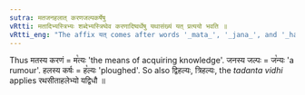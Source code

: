```yaml
---
sutra: मतजनहलात् करणजल्पकर्षेषु
vRtti: मतादिभ्यस्त्रिभ्यः शब्देभ्यस्त्रिष्वेव करणादिष्वर्थेषु यथासंख्यं यत् प्रत्ययो भवति ॥
vRtti_eng: "The affix यत् comes after words '_mata_', '_jana_', and '_hala_', in the senses respectively of 'means', 'gossip', and 'drawing', the words being in the sixth case in construction."
---
```

Thus मतस्य करणं = म꣡त्यः 'the means of acquiring knowledge'. जनस्य जल्पः = ज꣡न्यः 'a rumour'. हलस्य कर्षः = ह꣡ल्यः 'ploughed'. So also द्विहल्यः, त्रिहल्यः, the _tadanta_ _vidhi_ applies रथसीताहलेभ्यो यद्विधौ ॥
